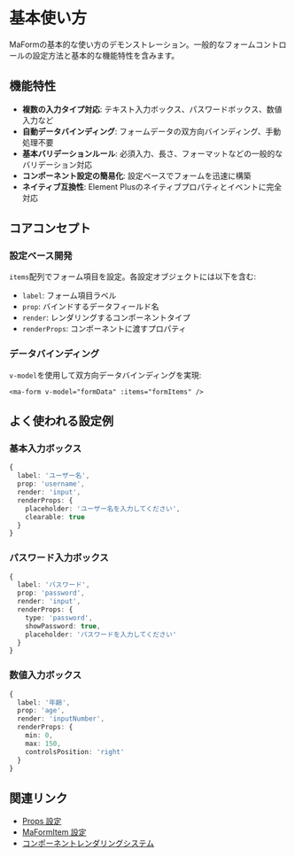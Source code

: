 # 基本使い方

MaFormの基本的な使い方のデモンストレーション。一般的なフォームコントロールの設定方法と基本的な機能特性を含みます。

<DemoPreview dir="demos/ma-form/basic-usage" />

## 機能特性

- **複数の入力タイプ対応**: テキスト入力ボックス、パスワードボックス、数値入力など
- **自動データバインディング**: フォームデータの双方向バインディング、手動処理不要
- **基本バリデーションルール**: 必須入力、長さ、フォーマットなどの一般的なバリデーション対応
- **コンポーネント設定の簡易化**: 設定ベースでフォームを迅速に構築
- **ネイティブ互換性**: Element Plusのネイティブプロパティとイベントに完全対応

## コアコンセプト

### 設定ベース開発
`items`配列でフォーム項目を設定。各設定オブジェクトには以下を含む:
- `label`: フォーム項目ラベル
- `prop`: バインドするデータフィールド名
- `render`: レンダリングするコンポーネントタイプ
- `renderProps`: コンポーネントに渡すプロパティ

### データバインディング
`v-model`を使用して双方向データバインディングを実現:
```vue
<ma-form v-model="formData" :items="formItems" />
```

## よく使われる設定例

### 基本入力ボックス
```typescript
{
  label: 'ユーザー名',
  prop: 'username',
  render: 'input',
  renderProps: {
    placeholder: 'ユーザー名を入力してください',
    clearable: true
  }
}
```

### パスワード入力ボックス
```typescript
{
  label: 'パスワード',
  prop: 'password',
  render: 'input',
  renderProps: {
    type: 'password',
    showPassword: true,
    placeholder: 'パスワードを入力してください'
  }
}
```

### 数値入力ボックス
```typescript
{
  label: '年齢',
  prop: 'age',
  render: 'inputNumber',
  renderProps: {
    min: 0,
    max: 150,
    controlsPosition: 'right'
  }
}
```

## 関連リンク

- [Props 設定](/ja/front/component/ma-form#props)
- [MaFormItem 設定](/ja/front/component/ma-form#maformitem-設定詳細)
- [コンポーネントレンダリングシステム](/ja/front/component/ma-form#コンポーネントレンダリングシステム)